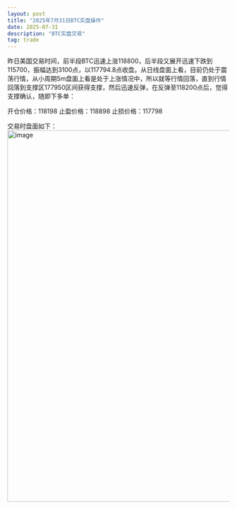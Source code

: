 ```yaml
---
layout: post
title: "2025年7月31日BTC实盘操作"
date: 2025-07-31
description: "BTC实盘交易"
tag: trade
---  
```

昨日美国交易时间，前半段BTC迅速上涨118800，后半段又展开迅速下跌到115700，振幅达到3100点，以117794.8点收盘。从日线盘面上看，目前仍处于震荡行情，从小周期5m盘面上看是处于上涨情况中，所以就等行情回落，直到行情回落到支撑区177950区间获得支撑，然后迅速反弹，在反弹至118200点后，觉得支撑确认，随即下多单：

开仓价格：118198
止盈价格：118898
止损价格：117798

交易时盘面如下：
<img width="1704" height="843" alt="image" src="https://github.com/user-attachments/assets/c4199ba3-3286-4380-8d09-58414e9eedba" />
